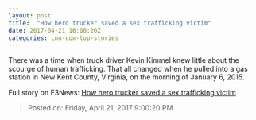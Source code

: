 ```yaml
---
layout: post
title:  "How hero trucker saved a sex trafficking victim"
date: 2017-04-21 16:00:20Z
categories: cnn-com-top-stories
---
```


There was a time when truck driver Kevin Kimmel knew little about the scourge of human trafficking. That all changed when he pulled into a gas station in New Kent County, Virginia, on the morning of January 6, 2015.


Full story on F3News: [How hero trucker saved a sex trafficking victim](http://www.f3nws.com/n/bQgHqH)

> Posted on: Friday, April 21, 2017 9:00:20 PM
